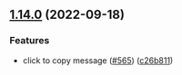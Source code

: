 ## [1.14.0](https://github.com/Wynntils/Wynntils/compare/v1.13.0...v1.14.0) (2022-09-18)


### Features

* click to copy message ([#565](https://github.com/Wynntils/Wynntils/issues/565)) ([c26b811](https://github.com/Wynntils/Wynntils/commit/c26b8118878269ce0bdb6fca32fb695ffac1e5af))

